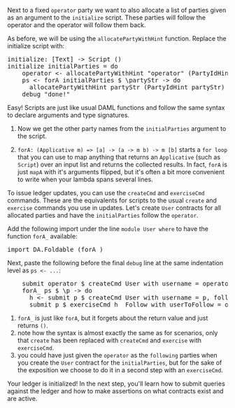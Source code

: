 Next to a fixed `operator` party we want to also allocate a list of parties given as an argument to the
`initialize` script. These parties will follow the operator and the operator will follow them back.

As before, we will be using the `allocatePartyWithHint` function. Replace the initialize script
with:

<pre class="file" data-target="clipboard">
initialize: [Text] -> Script ()
initialize initialParties = do
    operator <- allocatePartyWithHint "operator" (PartyIdHint "operator")
    ps <- forA initialParties $ \partyStr -> do
      allocatePartyWithHint partyStr (PartyIdHint partyStr)
    debug "done!"
</pre>

Easy! Scripts are just like usual DAML functions and follow the same syntax to declare arguments and
type signatures.

1. Now we get the other party names from the `initialParties` argument to the script. 

1. `forA: (Applicative m) => [a] -> (a -> m b) -> m [b]` starts a `for loop` that you can
use to map anything that returns an `Applicative` (such as `Script`) over an input list and returns
the collected results. In fact, `forA` is just `mapA` with it's arguments flipped, but it's often a
bit more convenient to write when your lambda spans several lines.

To issue ledger updates, you can use the `createCmd` and `exerciseCmd` commands. These are the
equivalents for scripts to the usual `create` and `exercise` commands you use in updates. Let's
create `User` contracts for all allocated parties and have the `initialParties` follow the
`operator`.

Add the following import under the line `module User where` to have the function `forA_` available:

<pre class="file" data-target="clipboard">
import DA.Foldable (forA_)
</pre>

Next, paste the following before the final `debug` line at the same indentation level as `ps <- ...`:

<pre class="file" data-target="clipboard">
    submit operator $ createCmd User with username = operator, following = ps
    forA_ ps $ \p -> do
      h <- submit p $ createCmd User with username = p, following = []
      submit p $ exerciseCmd h  Follow with userToFollow = operator
</pre>


1. `forA_` is just like `forA`, but it forgets about the return value and just returns `()`.
1. note how the syntax is almost exactly the same as for scenarios, only that `create` has been
   replaced with `createCmd` and `exercise` with `exerciseCmd`.
1. you could have just given the `operator` as the `following` parties when you create the `User`
   contract for the `initialParties`, but for the sake of the exposition we choose to do it in a
   second step with an `exerciseCmd`.

Your ledger is initialized! In the next step, you'll learn how to submit queries against the ledger
and how to make assertions on what contracts exist and are active.
